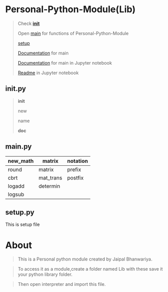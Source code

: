 # Personal-Python-Module(Lib)

> Check [__init__](https://github.com/BhJaipal/Personal-python-module/blob/main/__init__.py)
> 
> Open [main](https://github.com/BhJaipal/Personal-python-module/blob/main/main.py) for functions of Personal-Python-Module
> 
> [setup](https://github.com/BhJaipal/Personal-python-module/blob/main/setup.py)
> 
> [Documentation](https://github.com/BhJaipal/Personal-python-module/blob/main/Main_doc.md) for main
> 
> [Documentation](https://github.com/BhJaipal/Personal-python-module/blob/main/Main_doc.ipynb) for main in Jupyter notebook
> 
> [Readme](https://github.com/BhJaipal/Personal-python-module/blob/main/Readme.ipynb) in Jupyter notebook

## __init__.py
> __init__
> 
> new
> 
> name
> 
> __doc__

## main.py

| new_math |matrix | notation |
|-------|----------|---------|
| round | matrix | prefix |
| cbrt | mat_trans | postfix |
| logadd | determin   |       |
| logsub |     |       |

## setup.py

This is setup file

# About
> This is a Personal python module created by Jaipal Bhanwariya.

> To access it as a module,create a folder named Lib with these save it your python library folder.

> Then open interpreter and import this file.
